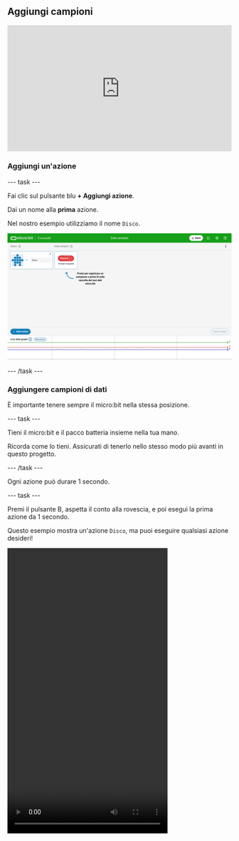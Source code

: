 ## Aggiungi campioni

<html>
  <div style="position: relative; overflow: hidden; padding-top: 56.25%;">
    <iframe style="position: absolute; top: 0; left: 0; right: 0; width: 100%; height: 100%; border: none;" src="https://www.youtube.com/embed/wCOEoAI2X28?rel=0&cc_load_policy=1" allowfullscreen allow="accelerometer; autoplay; clipboard-write; encrypted-media; gyroscope; picture-in-picture; web-share"></iframe>
  </div>
</html>

### Aggiungi un'azione

\--- task ---

Fai clic sul pulsante blu **+ Aggiungi azione**.

Dai un nome alla **prima** azione.

Nel nostro esempio utilizziamo il nome `Disco`.

![Screenshot che mostra il nome di un'azione](images/action.png)

\--- /task ---

### Aggiungere campioni di dati

È importante tenere sempre il micro:bit nella stessa posizione.

\--- task ---

Tieni il micro:bit e il pacco batteria insieme nella tua mano.

Ricorda come lo tieni. Assicurati di tenerlo nello stesso modo più avanti in questo progetto.

\--- /task ---

Ogni azione può durare 1 secondo.

\--- task ---

Premi il pulsante B, aspetta il conto alla rovescia, e poi esegui la prima azione da 1 secondo.

Questo esempio mostra un'azione `Disco`, ma puoi eseguire qualsiasi azione desideri!

<video width="360" height="640" controls>
  <source src="images/disco.mp4" type="video/mp4" alt="A video of young person recording samples of a dance move">
  
Il tuo browser non supporta tag video.
</video>

\--- /task ---

\--- task ---

Aggiungi altri campioni della tua prima azione, fino ad avere almeno **10 campioni**.

![Screenshot che mostra 10 esempi di un'azione](images/disco10.png)

\--- /task ---

### Aggiungi una seconda azione

\--- task ---

Fai clic sul pulsante blu **+ Aggiungi azione**.

Dai un nome alla **prima** azione.

Nel nostro esempio utilizziamo il nome `Floss`.

\--- /task ---

\--- task ---

Aggiungi altri campioni della tua seconda azione, fino ad avere almeno **10 campioni**.

Questo esempio mostra un'azione `Floss`, ma puoi eseguire qualsiasi azione desideri!

<video width="360" height="640" controls>
  <source src="images/floss.mp4" type="video/mp4" alt="A video of young person recording samples of a dance move">
  
Il tuo browser non supporta tag video.
</video>

\--- /task ---
